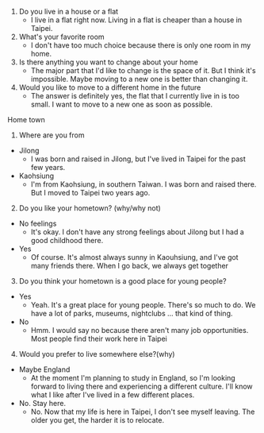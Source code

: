 
1. Do you live in a house or a flat
	- I live in a flat right now. Living in a flat is cheaper than a house in Taipei.
1. What's your favorite room
	 - I don't have too much choice because there is only one room in my home. 
2. Is there anything you want to change about your home
	- The major part that I'd like to change is the space of it. But I think it's impossible. Maybe moving to a new one is better than changing it.
1. Would you like to move to a different home in the future
	- The answer is definitely yes, the flat that I currently live in is too small. I want to move to a new one as soon as possible.

Home town

1. Where are you from
- Jilong
	- I was born and raised in Jilong, but I've lived in Taipei for the past few years.
- Kaohsiung
	- I'm from Kaohsiung, in southern Taiwan. I was born and raised there. But I moved to Taipei two years ago.

 2. Do you like your hometown? (why/why not)
- No feelings
	- It's okay. I don't have any strong feelings about Jilong but I had a good childhood there.
- Yes
	- Of course. It's almost always sunny in Kaouhsiung, and I've got many friends there. When I go back, we always get together

3. Do you think your hometown is a good place for young people?
- Yes
	- Yeah. It's a great place for young people. There's so much to do. We have a lot of parks, museums, nightclubs ... that kind of thing.
- No
	- Hmm. I would say no because there aren't many job opportunities. Most people find their work here in Taipei

4. Would you prefer to live somewhere else?(why)
- Maybe England
	- At the moment I'm planning to study in England, so I'm looking forward to living there and experiencing a different culture. I'll know what I like after I've lived in a few different places.
- No. Stay here.
	- No. Now that my life is here in Taipei, I don't see myself leaving. The older you get, the harder it is to relocate.